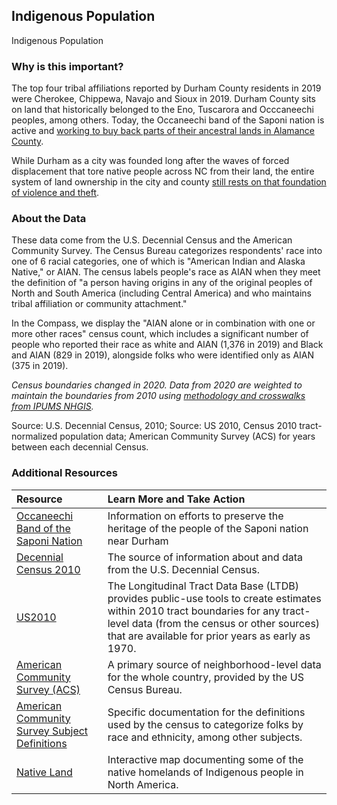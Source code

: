 ## Indigenous Population
Indigenous Population

### Why is this important?
The top four tribal affiliations reported by Durham County residents in 2019 were Cherokee, Chippewa, Navajo and Sioux in 2019. Durham County sits on land that historically belonged to the Eno, Tuscarora and Occcaneechi peoples, among others. Today, the Occaneechi band of the Saponi nation is active and [working to buy back parts of their ancestral lands in Alamance County](https://obsn.org/homeland-preservation-project/).

While Durham as a city was founded long after the waves of forced displacement that tore native people across NC from their land, the entire system of land ownership in the city and county [still rests on that foundation of violence and theft](https://www.bullcity150.org/uneven_ground/violence_theft/).

### About the Data
These data come from the U.S. Decennial Census and the American Community Survey. The Census Bureau categorizes respondents' race into one of 6 racial categories, one of which is "American Indian and Alaska Native," or AIAN. The census labels people's race as AIAN when they meet the definition of "a person having origins in any of the original peoples of North and South America (including Central America) and who maintains tribal affiliation or community attachment." 

In the Compass, we display the "AIAN alone or in combination with one or more other races" census count, which includes a significant number of people who reported their race as white and AIAN (1,376 in 2019) and Black and AIAN (829 in 2019), alongside folks who were identified only as AIAN (375 in 2019).

_Census boundaries changed in 2020. Data from 2020 are weighted to maintain the boundaries from 2010 using [methodology and crosswalks from IPUMS NHGIS](https://www.nhgis.org/geographic-crosswalks)._

Source: U.S. Decennial Census, 2010; Source: US 2010, Census 2010 tract-normalized population data; American Community Survey (ACS) for years between each decennial Census.

### Additional Resources
|Resource | Learn More and Take Action | 
|:--- | :--- |
|[Occaneechi Band of the Saponi Nation](https://obsn.org/) | Information on efforts to preserve the heritage of the people of the Saponi nation near Durham |
|[Decennial Census 2010](http://www.census.gov/2010census/) | The source of information about and data from the U.S. Decennial Census.
|[US2010](http://www.s4.brown.edu/us2010/Researcher/Bridging.htm) | The Longitudinal Tract Data Base (LTDB) provides public-use tools to create estimates within 2010 tract boundaries for any tract-level data (from the census or other sources) that are available for prior years as early as 1970.
|[American Community Survey (ACS)](https://www.census.gov/acs/www/) | A primary source of neighborhood-level data for the whole country, provided by the US Census Bureau.
|[American Community Survey Subject Definitions](https://www2.census.gov/programs-surveys/acs/tech_docs/subject_definitions/2019_ACSSubjectDefinitions.pdf) | Specific documentation for the definitions used by the census to categorize folks by race and ethnicity, among other subjects.
| [Native Land](http://native-land.ca) | Interactive map documenting some of the native homelands of Indigenous people in North America.
